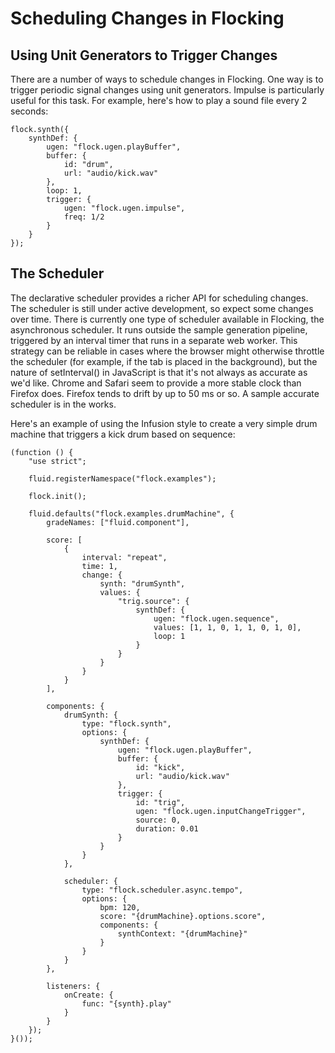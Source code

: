 # Scheduling Changes in Flocking #

## Using Unit Generators to Trigger Changes ##
There are a number of ways to schedule changes in Flocking. One way is to trigger periodic signal changes
using unit generators. Impulse is particularly useful for this task. For example, here's how to play a sound file every 2 seconds:

    flock.synth({
        synthDef: {
            ugen: "flock.ugen.playBuffer",
            buffer: {
                id: "drum",
                url: "audio/kick.wav"
            },
            loop: 1,
            trigger: {
                ugen: "flock.ugen.impulse",
                freq: 1/2
            }
        }
    });

## The Scheduler ##

The declarative scheduler provides a richer API for scheduling changes. The scheduler is still under active development, so expect some changes over time. There is currently one type of scheduler available in Flocking, the asynchronous scheduler. It runs outside the sample generation pipeline, triggered by an interval timer that runs in a separate web worker. This strategy can be reliable in cases where the browser might otherwise throttle the scheduler (for example, if the tab is placed in the background), but the nature of setInterval() in JavaScript is that it's not always as accurate as we'd like. Chrome and Safari seem to provide a more stable clock than Firefox does. Firefox tends to drift by up to 50 ms or so. A sample accurate scheduler is in the works.

Here's an example of using the Infusion style to create a very simple drum machine that triggers a kick drum based on sequence:

    (function () {
        "use strict";

        fluid.registerNamespace("flock.examples");

        flock.init();

        fluid.defaults("flock.examples.drumMachine", {
            gradeNames: ["fluid.component"],

            score: [
                {
                    interval: "repeat",
                    time: 1,
                    change: {
                        synth: "drumSynth",
                        values: {
                            "trig.source": {
                                synthDef: {
                                    ugen: "flock.ugen.sequence",
                                    values: [1, 1, 0, 1, 1, 0, 1, 0],
                                    loop: 1
                                }
                            }
                        }
                    }
                }
            ],

            components: {
                drumSynth: {
                    type: "flock.synth",
                    options: {
                        synthDef: {
                            ugen: "flock.ugen.playBuffer",
                            buffer: {
                                id: "kick",
                                url: "audio/kick.wav"
                            },
                            trigger: {
                                id: "trig",
                                ugen: "flock.ugen.inputChangeTrigger",
                                source: 0,
                                duration: 0.01
                            }
                        }
                    }
                },

                scheduler: {
                    type: "flock.scheduler.async.tempo",
                    options: {
                        bpm: 120,
                        score: "{drumMachine}.options.score",
                        components: {
                            synthContext: "{drumMachine}"
                        }
                    }
                }
            },

            listeners: {
                onCreate: {
                    func: "{synth}.play"
                }
            }
        });
    }());
